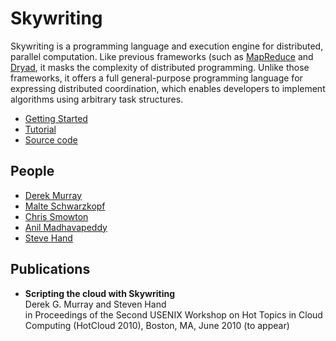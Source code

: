 Skywriting
==========

Skywriting is a programming language and execution engine for distributed, parallel computation. Like previous frameworks (such as [MapReduce](http://labs.google.com/papers/mapreduce.html) and [Dryad](http://labs.google.com/papers/mapreduce.html), it masks the complexity of distributed programming. Unlike those frameworks, it offers a full general-purpose programming language for expressing distributed coordination, which enables developers to implement algorithms using arbitrary task structures.

* [Getting Started](installation.html)
* [Tutorial](tutorial.html)
* [Source code](http://github.com/mrry/skywriting)

People
------

<ul>
<li><a href="http://www.cl.cam.ac.uk/~dgm36/">Derek Murray</a></li>
<li><a href="http://www.cl.cam.ac.uk/~ms705/">Malte
Schwarzkopf</a></li>
<li><a href="http://www.cl.cam.ac.uk/~cs448/">Chris Smowton</a></li>
<li><a href="http://www.cl.cam.ac.uk/~avsm2/">Anil
Madhavapeddy</a></li>
<li><a href="http://www.cl.cam.ac.uk/~smh22/">Steve Hand</a></li>
</ul>

Publications
------------

<ul>
<li><b>Scripting the cloud with Skywriting</b><br />
Derek G. Murray and Steven Hand <br />
in Proceedings of the Second USENIX Workshop on Hot Topics in Cloud
Computing (HotCloud 2010), Boston, MA, June 2010 (to appear)
</li>
</ul>

